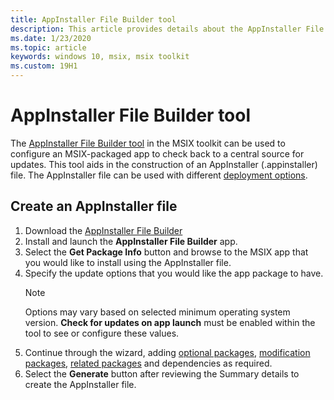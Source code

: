 ```yaml
---
title: AppInstaller File Builder tool
description: This article provides details about the AppInstaller File Builder tool in the MSIX Toolkit.
ms.date: 1/23/2020
ms.topic: article
keywords: windows 10, msix, msix toolkit
ms.custom: 19H1
---
```


# AppInstaller File Builder tool

The [AppInstaller File Builder tool](https://github.com/microsoft/MSIX-Toolkit/tree/master/AppInstallerFileBuilder) in the MSIX toolkit can be used to configure an MSIX-packaged app to check back to a central source for updates. This tool aids in the construction of an AppInstaller (.appinstaller) file. The AppInstaller file can be used with different [deployment options](../desktop/managing-your-msix-deployment-overview.md).

## Create an AppInstaller file

1. Download the [AppInstaller File Builder](https://github.com/microsoft/MSIX-Toolkit/releases/download/1.3.3/AppInstallerFileBuilder_1.2019.1001.0.msix)
2. Install and launch the **AppInstaller File Builder** app.
3. Select the **Get Package Info** button and browse to the MSIX app that you would like to install using the AppInstaller file.
4. Specify the update options that you would like the app package to have.
    > [!Note]
    > Options may vary based on selected minimum operating system version. **Check for updates on app launch** must be enabled within the tool to see or configure these values.
5. Continue through the wizard, adding [optional packages](../package/optional-packages.md), [modification packages](/windows/msix/modification-packages), [related packages](../package/optional-packages.md) and dependencies as required.
6. Select the **Generate** button after reviewing the Summary details to create the AppInstaller file.
